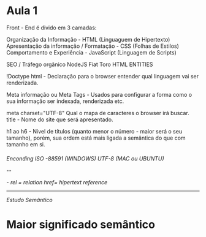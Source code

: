 <h1>Aula 1</h1> 

Front - End é divido em 3 camadas:

Organização da Informação - HTML (Linguaguem de Hipertexto)
Apresentação da informação / Formatação - CSS (Folhas de Estilos)
Comportamento e Experiência - JavaScript (Linguagem de Scripts)

SEO / Tráfego orgânico
NodeJS
Fiat Toro
HTML ENTITIES

!Doctype html - Declaração para o browser entender qual linguagem vai ser renderizada. 

Meta informação ou Meta Tags - Usados para configurar a forma como o sua informação ser indexada, renderizada etc.

meta charset="UTF-8"  Qual o mapa de caracteres o browser irá buscar. 
title - Nome do site que será apresentado.

h1 ao h6 - Nivel de títulos (quanto menor o número - maior será o seu tamanho), porém, sua ordem está mais ligada a semântica do que com tamanho em si.

<h6>Enconding
ISO -88591 (WINDOWS)
UTF-8 (MAC ou UBUNTU)

--
<link rel="stylesheet" type="text/css" href="estilo.css"> - 
rel = relation 
href= hipertext reference


-----

Estudo Semântico
<h1> Maior significado semântico 


